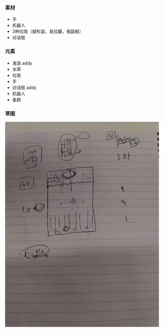 ### 素材
- 手
- 机器人
- 3种垃圾（塑料袋，易拉罐，电路板）
- 对话框

### 元素
- 海浪 addy
- 水草
- 垃圾
- 手  
- 对话框 addy
- 机器人
- 鱼群

### 草图
![](./demands/draft_08.23.jpeg)
